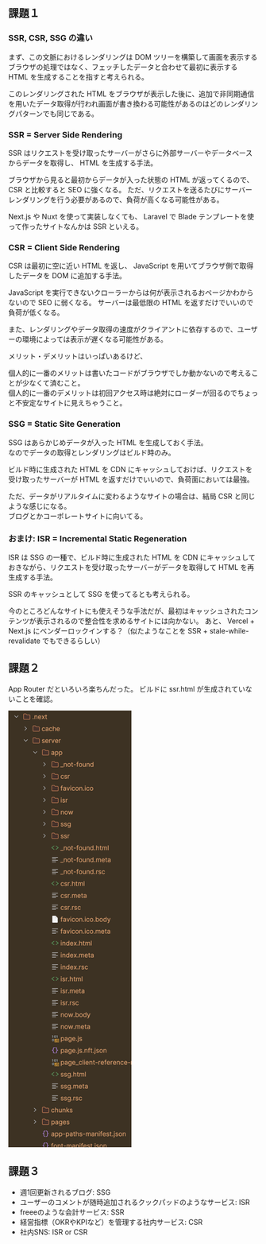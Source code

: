 ## 課題１

### SSR, CSR, SSG の違い

まず、この文脈におけるレンダリングは DOM ツリーを構築して画面を表示するブラウザの処理ではなく、フェッチしたデータと合わせて最初に表示する HTML を生成することを指すと考えられる。

このレンダリングされた HTML をブラウザが表示した後に、追加で非同期通信を用いたデータ取得が行われ画面が書き換わる可能性があるのはどのレンダリングパターンでも同じである。


### SSR = Server Side Rendering

SSR はリクエストを受け取ったサーバーがさらに外部サーバーやデータベースからデータを取得し、 HTML を生成する手法。

ブラウザから見ると最初からデータが入った状態の HTML が返ってくるので、 CSR と比較すると SEO に強くなる。
ただ、リクエストを送るたびにサーバーレンダリングを行う必要があるので、負荷が高くなる可能性がある。

Next.js や Nuxt を使って実装しなくても、 Laravel で Blade テンプレートを使って作ったサイトなんかは SSR といえる。

### CSR = Client Side Rendering

CSR は最初に空に近い HTML を返し、 JavaScript を用いてブラウザ側で取得したデータを DOM に追加する手法。

JavaScript を実行できないクローラーからは何が表示されるおページかわからないので SEO に弱くなる。
サーバーは最低限の HTML を返すだけでいいので負荷が低くなる。

また、レンダリングやデータ取得の速度がクライアントに依存するので、ユーザーの環境によっては表示が遅くなる可能性がある。

メリット・デメリットはいっぱいあるけど、

個人的に一番のメリットは書いたコードがブラウザでしか動かないので考えることが少なくて済むこと。    
個人的に一番のデメリットは初回アクセス時は絶対にローダーが回るのでちょっと不安定なサイトに見えちゃうこと。

### SSG = Static Site Generation

SSG はあらかじめデータが入った HTML を生成しておく手法。  
なのでデータの取得とレンダリングはビルド時のみ。

ビルド時に生成された HTML を CDN にキャッシュしておけば、リクエストを受け取ったサーバーが HTML を返すだけでいいので、負荷面においては最強。

ただ、データがリアルタイムに変わるようなサイトの場合は、結局 CSR と同じような感じになる。  
ブログとかコーポレートサイトに向いてる。  

### おまけ: ISR = Incremental Static Regeneration

ISR は SSG の一種で、ビルド時に生成された HTML を CDN にキャッシュしておきながら、リクエストを受け取ったサーバーがデータを取得して HTML を再生成する手法。

SSR のキャッシュとして SSG を使ってるとも考えられる。

今のところどんなサイトにも使えそうな手法だが、最初はキャッシュされたコンテンツが表示されるので整合性を求めるサイトには向かない。
あと、 Vercel + Next.js にベンダーロックインする？（似たようなことを SSR + stale-while-revalidate でもできるらしい）

## 課題２

App Router だといろいろ楽ちんだった。
ビルドに ssr.html が生成されていないことを確認。 

![img.png](img.png)

## 課題３

* 週1回更新されるブログ: SSG
* ユーザーのコメントが随時追加されるクックパッドのようなサービス: ISR
* freeeのような会計サービス: SSR
* 経営指標（OKRやKPIなど）を管理する社内サービス: CSR
* 社内SNS: ISR or CSR
